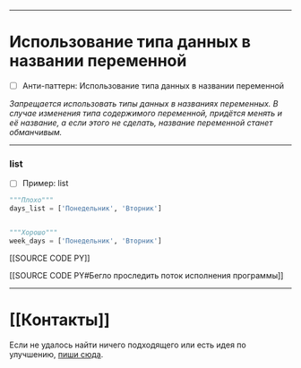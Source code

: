 ***
# Использование типа данных в названии переменной
- [ ] Анти-паттерн: Использование типа данных в названии переменной

_Запрещается использовать типы данных в названиях переменных.
В случае изменения типа содержимого переменной, придётся менять и её название, а если этого не сделать, название переменной станет обманчивым._

***
### list
- [ ] Пример: list
```python
"""Плохо"""
days_list = ['Понедельник', 'Вторник']


"""Хорошо"""
week_days = ['Понедельник', 'Вторник']
```

[[SOURCE CODE PY]]

[[SOURCE CODE PY#Бегло проследить поток исполнения программы]]

***
# [[Контакты]]
Если не удалось найти ничего подходящего или есть идея по улучшению, [пиши сюда](https://github.com/jmuriki/WorthGrid/wiki/Контакты).
